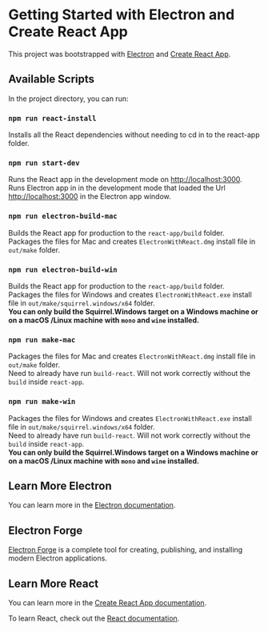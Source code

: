 # Getting Started with Electron and Create React App

This project was bootstrapped with [Electron](https://github.com/electron) and [Create React App](https://github.com/facebook/create-react-app).

## Available Scripts

In the project directory, you can run:

### `npm run react-install`

Installs all the React dependencies without needing to cd in to the react-app folder.

### `npm run start-dev`

Runs the React app in the development mode on [http://localhost:3000](http://localhost:3000).\
Runs Electron app in in the development mode that loaded the Url [http://localhost:3000](http://localhost:3000) in the Electron app window.

### `npm run electron-build-mac`

Builds the React app for production to the `react-app/build` folder.\
Packages the files for Mac and creates `ElectronWithReact.dmg` install file in `out/make` folder.

### `npm run electron-build-win`

Builds the React app for production to the `react-app/build` folder.\
Packages the files for Windows and creates `ElectronWithReact.exe` install file in `out/make/squirrel.windows/x64` folder.\
**You can only build the Squirrel.Windows target on a Windows machine or on a macOS /Linux machine with `mono` and `wine` installed.**

### `npm run make-mac`

Packages the files for Mac and creates `ElectronWithReact.dmg` install file in `out/make` folder.\
Need to already have run `build-react`. Will not work correctly without the `build` inside `react-app`.

### `npm run make-win`

Packages the files for Windows and creates `ElectronWithReact.exe` install file in `out/make/squirrel.windows/x64` folder.\
Need to already have run `build-react`. Will not work correctly without the `build` inside `react-app`.\
**You can only build the Squirrel.Windows target on a Windows machine or on a macOS /Linux machine with `mono` and `wine` installed.**

## Learn More Electron

You can learn more in the [Electron documentation](https://www.electronjs.org/docs).

## Electron Forge

[Electron Forge](https://www.electronforge.io/) is a complete tool for creating, publishing, and installing modern Electron applications.

## Learn More React

You can learn more in the [Create React App documentation](https://facebook.github.io/create-react-app/docs/getting-started).

To learn React, check out the [React documentation](https://reactjs.org/).
